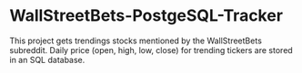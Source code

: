# WallStreetBets-PostgeSQL-Tracker

This project gets trendings stocks mentioned by the WallStreetBets subreddit. 
Daily price (open, high, low, close) for trending tickers are stored in an SQL database. 
